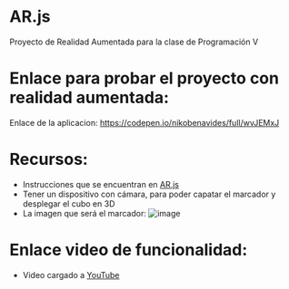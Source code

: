 # AR.js
Proyecto de Realidad Aumentada para la clase de Programación V
# Enlace para probar el proyecto con realidad aumentada:
Enlace de la aplicacion: https://codepen.io/nikobenavides/full/wvJEMxJ
# Recursos:
* Instrucciones que se encuentran en [AR.js](https://3sidedcube.com/ar-js-a-guide-to-developing-an-augmented-reality-web-app/)
* Tener un dispositivo con cámara, para poder capatar el marcador y desplegar el cubo en 3D
* La imagen que será el marcador:
 ![image](https://user-images.githubusercontent.com/80792944/121441920-3e9d6080-c950-11eb-864a-4177283641df.png)
# Enlace video de funcionalidad:
* Video cargado a [YouTube](https://www.youtube.com/watch?v=CfNg-T8eu0g)
